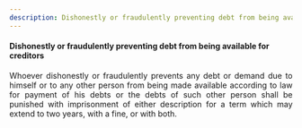 ```yaml
---
description: Dishonestly or fraudulently preventing debt from being available for creditors
---
```


#### Dishonestly or fraudulently preventing debt from being available for creditors
<div style="text-align: justify">

Whoever dishonestly or fraudulently prevents any debt or demand due to himself or to any other person from being made available according to law for payment of his debts or the debts of such other person shall be punished with imprisonment of either description for a term which may extend to two years, with a fine, or with both.

</div>

